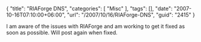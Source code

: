 {
	"title": "RIAForge DNS",
	"categories": [
		"Misc"
	],
	"tags": [],
	"date": "2007-10-16T07:10:00+06:00",
	"url": "/2007/10/16/RIAForge-DNS",
	"guid": "2415"
}

I am aware of the issues with RIAForge and am working to get it fixed as soon as possible. Will post again when fixed.